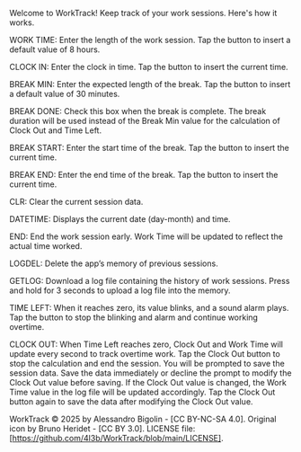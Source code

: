 Welcome to WorkTrack!
Keep track of your work sessions. Here's how it works.

WORK TIME:
Enter the length of the work session. Tap the button to insert a default value of 8 hours.

CLOCK IN:
Enter the clock in time. Tap the button to insert the current time.

BREAK MIN:
Enter the expected length of the break. Tap the button to insert a default value of 30 minutes.

BREAK DONE:
Check this box when the break is complete. The break duration will be used instead of the Break Min value for the calculation of Clock Out and Time Left.

BREAK START:
Enter the start time of the break. Tap the button to insert the current time.

BREAK END:
Enter the end time of the break. Tap the button to insert the current time.

CLR:
Clear the current session data.

DATETIME:
Displays the current date (day-month) and time.

END:
End the work session early. Work Time will be updated to reflect the actual time worked.

LOGDEL:
Delete the app’s memory of previous sessions.

GETLOG:
Download a log file containing the history of work sessions. Press and hold for 3 seconds to upload a log file into the memory.

TIME LEFT:
When it reaches zero, its value blinks, and a sound alarm plays. Tap the button to stop the blinking and alarm and continue working overtime.

CLOCK OUT:
When Time Left reaches zero, Clock Out and Work Time will update every second to track overtime work. Tap the Clock Out button to stop the calculation and end the session. You will be prompted to save the session data. Save the data immediately or decline the prompt to modify the Clock Out value before saving. If the Clock Out value is changed, the Work Time value in the log file will be updated accordingly. Tap the Clock Out button again to save the data after modifying the Clock Out value.

WorkTrack © 2025 by Alessandro Bigolin - [CC BY-NC-SA 4.0].
Original icon by Bruno Heridet - [CC BY 3.0].
LICENSE file: [https://github.com/4l3b/WorkTrack/blob/main/LICENSE].
